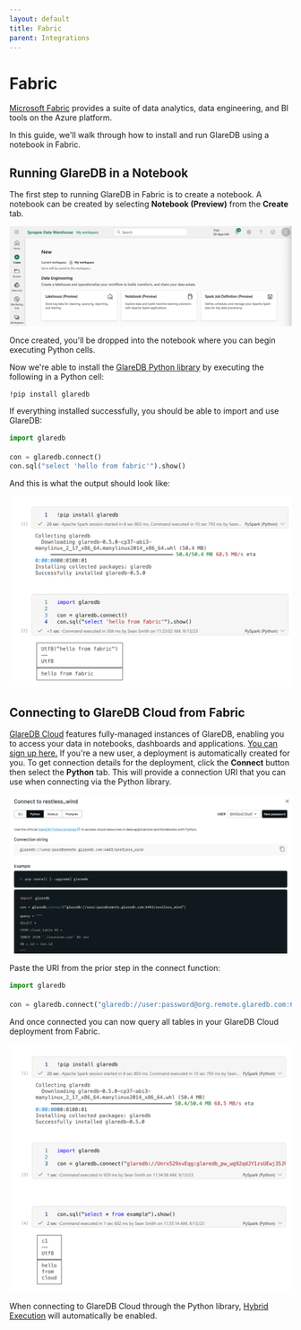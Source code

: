 ```yaml
---
layout: default
title: Fabric
parent: Integrations
---
```


# Fabric

[Microsoft Fabric] provides a suite of data analytics, data engineering, and BI
tools on the Azure platform.

In this guide, we'll walk through how to install and run GlareDB using a
notebook in Fabric.

## Running GlareDB in a Notebook

The first step to running GlareDB in Fabric is to create a notebook. A notebook
can be created by selecting **Notebook (Preview)** from the **Create** tab.

![create]

Once created, you'll be dropped into the notebook where you can begin executing
Python cells.

Now we're able to install the [GlareDB Python library] by executing the
following in a Python cell:

```text
!pip install glaredb
```

If everything installed successfully, you should be able to import and use
GlareDB:

```python
import glaredb

con = glaredb.connect()
con.sql("select 'hello from fabric'").show()
```

And this is what the output should look like:

![success]

## Connecting to GlareDB Cloud from Fabric

[GlareDB Cloud] features fully-managed instances of GlareDB, enabling you
to access your data in notebooks, dashboards and applications. 
[You can sign up here.] If you're a new user, a deployment is automatically
created for you. To get connection details for the deployment, click the 
**Connect** button then select the **Python** tab. This will provide a
connection URI that you can use when connecting via the Python library.

![connect]

Paste the URI from the prior step in the connect function:

```python
import glaredb

con = glaredb.connect("glaredb://user:password@org.remote.glaredb.com:6443/deployment")
```

And once connected you can now query all tables in your GlareDB Cloud deployment
from Fabric.

![cloud]

When connecting to GlareDB Cloud through the Python library, [Hybrid Execution]
will automatically be enabled.

[Microsoft Fabric]: https://www.microsoft.com/en-us/microsoft-fabric
[GlareDB Python library]: https://pypi.org/project/glaredb/
[GlareDB Cloud]: https://console.glaredb.com
[Hybrid Execution]: /glaredb/hybrid-execution/
[create]: /assets/images/glaredb/fabric/create.png
[cloud]: /assets/images/glaredb/fabric/cloud.png
[success]: /assets/images/glaredb/fabric/success.png
[connect]: /assets/images/glaredb/fabric/connect_python.png
[You can sign up here.]: https://console.glaredb.com/
